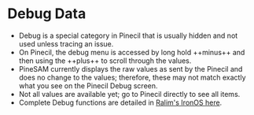 # Debug Data

- Debug is a special category in Pinecil that is usually hidden and not used unless tracing an issue.
- On Pinecil, the debug menu is accessed by long hold ++minus++ and then using the ++plus++ to scroll through the values.
- PineSAM currently displays the raw values as sent by the Pinecil and does no change to the values; therefore, these may not match exactly what you see on the Pinecil Debug screen.
- Not all values are available yet; go to Pinecil directly to see all items.
- Complete Debug functions are detailed in [Ralim's IronOS here](https://ralim.github.io/IronOS/DebugMenu/).
